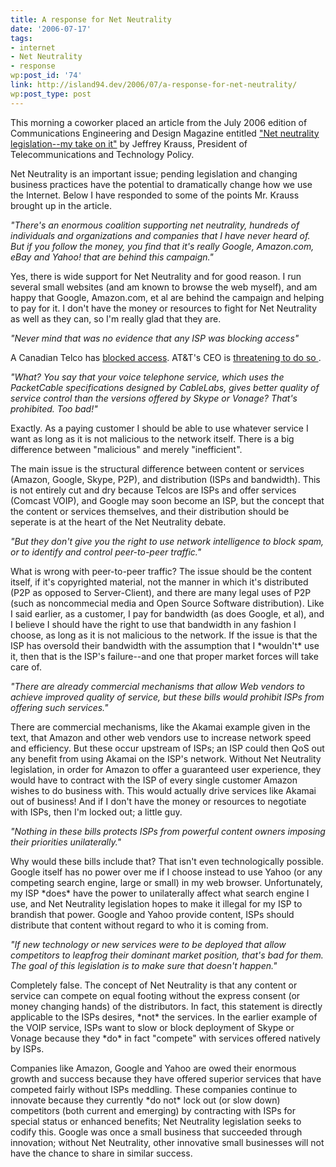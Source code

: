```yaml
---
title: A response for Net Neutrality
date: '2006-07-17'
tags:
- internet
- Net Neutrality
- response
wp:post_id: '74'
link: http://island94.dev/2006/07/a-response-for-net-neutrality/
wp:post_type: post
---
```


<p>This morning a coworker placed an article from the July 2006 edition of Communications Engineering and Design Magazine entitled <a href="http://www.cedmagazine.com/article/CA6348436.html">"Net neutrality legislation--my take on it"</a> by Jeffrey Krauss, President of Telecommunications and Technology Policy.</p>
<p>Net Neutrality is an important issue; pending legislation and changing business practices have the potential to dramatically change how we use the Internet.  Below I have responded to some of the points Mr. Krauss brought up in the article.</p>
<p><em>"There's an enormous coalition supporting net neutrality, hundreds of individuals and organizations and companies that I have never heard of. But if you follow the money, you find that it's really Google, Amazon.com, eBay and Yahoo! that are behind this campaign."</em></p>
<p>Yes, there is wide support for Net Neutrality and for good reason. I run several small websites (and am known to browse the web myself), and am happy that Google, Amazon.com, et al are behind the campaign and helping to pay for it. I don't have the money or resources to fight for Net Neutrality as well as they can, so I'm really glad that they are.<br />
<!--break--></p>
<p><em>"Never mind that was no evidence that any ISP was blocking access"</em></p>
<p>A Canadian Telco has <a href="http://www.edmontonsun.com/News/Canada/2005/07/24/1145417-sun.html">blocked access</a>. AT&#038;T's CEO is <a href="http://www.ft.com/cms/s/3ced445e-91c5-11da-bab9-0000779e2340.html">threatening to do so </a>.</p>
<p><em>"What? You say that your voice telephone service, which uses the PacketCable specifications designed by CableLabs, gives better quality of service control than the versions offered by Skype or Vonage? That's prohibited. Too bad!"</em></p>
<p>Exactly. As a paying customer I should be able to use whatever service I want as long as it is not malicious to the network itself. There is a big difference between "malicious" and merely "inefficient".</p>
<p>The main issue is the structural difference between content or services (Amazon, Google, Skype, P2P), and distribution (ISPs and bandwidth). This is not entirely cut and dry because Telcos are ISPs and offer services (Comcast VOIP), and Google may soon become an ISP, but the concept that the content or services themselves, and their distribution should be seperate is at the heart of the Net Neutrality debate.</p>
<p><em>"But they don't give you the right to use network intelligence to block spam, or to identify and control peer-to-peer traffic."</em></p>
<p>What is wrong with peer-to-peer traffic? The issue should be the content itself, if it's copyrighted material, not the manner in which it's distributed (P2P as opposed to Server-Client), and there are many legal uses of P2P (such as noncommecial media and Open Source Software distribution). Like I said earlier, as a customer, I pay for bandwidth (as does Google, et al), and I believe I should have the right to use that bandwidth in any fashion I choose, as long as it is not malicious to the network. If the issue is that the ISP has oversold their bandwidth with the assumption that I *wouldn't* use it, then that is the ISP's failure--and one that proper market forces will take care of.</p>
<p><em>"There are already commercial mechanisms that allow Web vendors to achieve improved quality of service, but these bills would prohibit ISPs from offering such services."</em></p>
<p>There are commercial mechanisms, like the Akamai example given in the text, that Amazon and other web vendors use to increase network speed and efficiency. But these occur upstream of ISPs; an ISP could then QoS out any benefit from using Akamai on the ISP's network. Without Net Neutrality legislation, in order for Amazon to offer a guaranteed user experience, they would have to contract with the ISP of every single customer Amazon wishes to do business with. This would actually drive services like Akamai out of business! And if I don't have the money or resources to negotiate with ISPs, then I'm locked out; a little guy.</p>
<p><em>"Nothing in these bills protects ISPs from powerful content owners imposing their priorities unilaterally."</em></p>
<p>Why would these bills include that? That isn't even technologically possible. Google itself has no power over me if I choose instead to use Yahoo (or any competing search engine, large or small) in my web browser. Unfortunately, my ISP *does* have the power to unilaterally affect what search engine I use, and Net Neutrality legislation hopes to make it illegal for my ISP to brandish that power. Google and Yahoo provide content, ISPs should distribute that content without regard to who it is coming from.</p>
<p><em>"If new technology or new services were to be deployed that allow competitors to leapfrog their dominant market position, that's bad for them. The goal of this legislation is to make sure that doesn't happen."</em></p>
<p>Completely false. The concept of Net Neutrality is that any content or service can compete on equal footing without the express consent (or money changing hands) of the distributors. In fact, this statement is directly applicable to the ISPs desires, *not* the services. In the earlier example of the VOIP service, ISPs want to slow or block deployment of Skype or Vonage because they *do* in fact "compete" with services offered natively by ISPs.</p>
<p>Companies like Amazon, Google and Yahoo are owed their enormous growth and success because they have offered superior services that have competed fairly without ISPs meddling. These companies continue to innovate because they currently *do not* lock out (or slow down) competitors (both current and emerging) by contracting with ISPs for special status or enhanced benefits; Net Neutrality legislation seeks to codify this. Google was once a small business that succeeded through innovation; without Net Neutrality, other innovative small businesses will not have the chance to share in similar success.</p>
